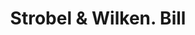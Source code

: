---
doi: 10.7916/D8MD0B37
date_other: '1870'
date_other_textual: 1870-1879
form: printed ephemera
genre:
- Invoices
name:
- Strobel & Wilken
object_in_context_url: https://biggert.cul.columbia.edu/items/view/ave_biggert_01274
subject_hierarchical_geographic:
- Cincinnati, Ohio, United States
subject_name:
- Strobel & Wilken
title: Strobel & Wilken. Bill
sort_title: Strobel & Wilken. Bill
call_number: ave_biggert_01274
coordinates:
- 39.1,-84.51666666666667
pid: ave_biggert_01274
identifiers: ave_biggert_01274
thumbnail: https://derivativo-1.library.columbia.edu/iiif/2/ldpd:343226/full/!256,256/0/native.jpg
permalink: /biggert/ave_biggert_01274/
layout: iiif-image-page
---